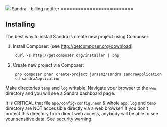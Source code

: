 <img src="https://travis-ci.org/jurasm2/sandra.svg?branch=develop" />
Sandra - billing notifier
=========================

Installing
----------

The best way to install Sandra is create new project using Composer:

1. Install Composer: (see http://getcomposer.org/download)

		curl -s http://getcomposer.org/installer | php

2. Create new project via Composer:

		php composer.phar create-project jurasm2/sandra sandraApplication
		cd sandraApplication

Make directories `temp` and `log` writable. Navigate your browser
to the `www` directory and you will see a Sandra dashboard page.


It is CRITICAL that file `app/config/config.neon` & whole `app`, `log`
and `temp` directory are NOT accessible directly via a web browser! If you
don't protect this directory from direct web access, anybody will be able to see
your sensitive data. See [security warning](http://nette.org/security-warning).
